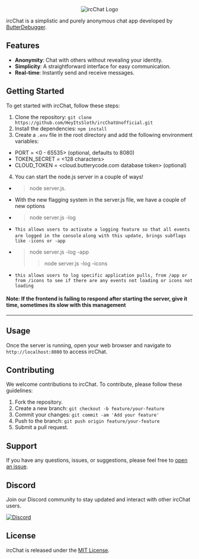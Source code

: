 <div align="center">
  <img src="https://media.discordapp.net/attachments/588083425496399892/1119272186243465287/IRC3.png?width=250&height=250" alt="ircChat Logo">
</div>

ircChat is a simplistic and purely anonymous chat app developed by [ButterDebugger](https://github.com/ButterDebugger).
## Features

- **Anonymity**: Chat with others without revealing your identity.
- **Simplicity**: A straightforward interface for easy communication.
- **Real-time**: Instantly send and receive messages.

## Getting Started

To get started with ircChat, follow these steps:

1. Clone the repository: `git clone https://github.com/HeyItsSloth/ircChatUnofficial.git`
2. Install the dependencies: `npm install`
3. Create a `.env` file in the root directory and add the following environment variables:

 -   PORT = <0 - 65535> (optional, defaults to 8080)
 -   TOKEN_SECRET = <128 characters>
 -   CLOUD_TOKEN = <cloud.butterycode.com database token> (optional)


4. You can start the node.js server in a couple of ways!
 - > node server.js.
   >
   >
 - With the new flagging system in the server.js file, we have a couple of new options

 - > node server.js -log
 - `This allows users to activate a logging feature so that all events are logged in the console`
 ` along with this update, brings subflags like -icons or -app `
 - > node server.js -log -app
    >> node server.js -log -icons
 - `this allows users to log specific application pulls, from /app or from /icons to see if there are any events not loading or icons not loading`

 #### Note: If the frontend is failing to respond after starting the server, give it time, sometimes its slow with this management

 ---

## Usage

Once the server is running, open your web browser and navigate to `http://localhost:8080` to access ircChat.

## Contributing

We welcome contributions to ircChat. To contribute, please follow these guidelines:

1. Fork the repository.
2. Create a new branch: `git checkout -b feature/your-feature`
3. Commit your changes: `git commit -am 'Add your feature'`
4. Push to the branch: `git push origin feature/your-feature`
5. Submit a pull request.

## Support

If you have any questions, issues, or suggestions, please feel free to [open an issue](https://github.com/HeyItsSloth/ircChatUnofficial/issues).

## Discord

Join our Discord community to stay updated and interact with other ircChat users.

[![Discord](https://img.shields.io/badge/Join%20Us%20on-Discord-7289DA.svg?logo=discord&logoColor=white)](https://discord.gg/TBkjPn6mHg)

## License

ircChat is released under the [MIT License](https://raw.githubusercontent.com/HeyItsSloth/ircChatUnofficial/main/LICENSE).

